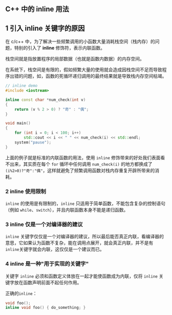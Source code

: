 ## C++ 中的 inline 用法

## 1 引入 inline 关键字的原因

在 c/c++ 中，为了解决一些频繁调用的小函数大量消耗栈空间（栈内存）的问题，特别的引入了 **inline** 修饰符，表示内联函数。

栈空间就是指放置程序的局部数据（也就是函数内数据）的内存空间。

在系统下，栈空间是有限的，假如频繁大量的使用就会造成因栈空间不足而导致程序出错的问题，如，函数的死循环递归调用的最终结果就是导致栈内存空间枯竭。



```c++
// inline demo
#include <iostream>

inline const char *num_check(int v) 
{ 
	return (v % 2 > 0) ? "奇" : "偶"; 
} 

void main() 
{ 
	for (int i = 0; i < 100; i++) 
		std::cout << i << " " << num_check(i) << std::endl;
	system("pause");
}
```

上面的例子就是标准的内联函数的用法，使用 `inline` 修饰带来的好处我们表面看不出来，其实质在每个 `for` 循环中任何调用 `num_check(i)` 的地方都换成了 `(i%2>0)?"奇":"偶"`，这样就避免了频繁调用函数对栈内存重复开辟所带来的消耗。



### 2 inline 使用限制

`inline` 的使用是有限制的，`inline` 只适用于简单函数，不能包含复杂的控制语句（例如 `while`、`switch`），并且内联函数本身不能是递归函数。



### 3 inline 仅是一个对编译器的建议

`inline` 关键字仅仅是一个对编译器的建议，所以最后能否真正内联，看编译器的意思，它如果认为函数不复杂，能在调用点展开，就会真正内联，并不是有`inline`关键字就会内联，这仅仅是一个建议而已。



### 4 inline 是一种"用于实现的关键字"

关键字 `inline` 必须和函数定义体放在一起才能使函数成为内联，仅将 `inline` 关键字放在函数声明前面不起任何作用。



正确的`inline`：

```c++
void foo();
inline void foo() { do_something; }
```